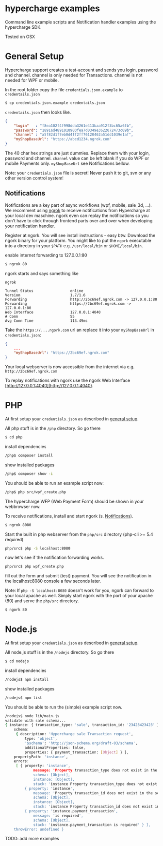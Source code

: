 hypercharge examples
====================

Command line example scripts and Notification handler examples using the hypercharge SDK.

Tested on OSX

General Setup
=============

Hypercharge support creates a test-account and sends you login, password and channel.
channel is only needed for Transactions. channel is not needed for WPF or mobile.

In the root folder copy the file `credentials.json.example` to `credentails.json`
```sh
$ cp credentials.json.example credentails.json
```

`credentails.json` then looks like.
```json
{
	"login"   : "f8ea102f4f998dda3261e413baa912f3bc65a6fb",
	"password": "1891ad4891010903fea7d0349e3622072473c09b",
	"channel" : "a5f82d1f7eb0d4ff2ff76120462a51dd1039e1af",
	"myShopBaseUrl": "https://abcd1234.ngrok.com"
}
```
The 40 char hex strings are just dummies.
Replace them with your login, password and channel.
`channel` value can be left blank if you do WPF or mobile Payments only.
`myShopBaseUrl` see Notifications bellow.

Note: your `credentials.json` file is secret! Never push it to git, svn or any other version control system!

Notifications
-------------
Notifications are a key part of async workflows (wpf, mobile, sale_3d, ...).
We recomment using [ngrok](https://ngrok.com/) to receive notifications from Hypercharge at your local dev maschine. ngork even can replay the notifications so you don't have to click through frontend parts over and over when developing your notification handler.

Register at ngork. You will see install instructions - easy btw. Download the ngork binary for your platform. You might like to put the `ngork` executable into a directory in your `$PATH`  e.g. `/usr/local/bin` or `$HOME/local/bin`.

enable internet forwarding to 127.0.0.1:80
```sh
$ ngrok 80
```
ngork starts and says something like
```
ngrok

Tunnel Status                 online
Version                       1.7/1.6
Forwarding                    http://2bc69ef.ngrok.com -> 127.0.0.1:80
Forwarding                    https://2bc69ef.ngrok.com -> 127.0.0.1:80
Web Interface                 127.0.0.1:4040
# Conn                        55
Avg Conn Time                 113.49ms
```
Take the `https://....ngork.com` url an replace it into your `myShopBaseUrl` in `credentials.json`:
```json
{
	...
	"myShopBaseUrl": "https://2bc69ef.ngrok.com"
}
```

Your local webserver is now accessible from the internet via e.g. `http://2bc69ef.ngrok.com`


To replay notifications with ngork use the ngork Web Interface [http://127.0.0.1:4040](http://127.0.0.1:4040).

PHP
===
At first setup your `credentials.json` as described in [general setup](#general-setup).

All php stuff is in the `/php` directory.
So go there
```sh
$ cd php
```

install dependencies
```sh
/php$ composer install
```

show installed packages
```sh
/php$ composer show -i
```

You should be able to run an example script now:
```sh
/php$ php src/wpf_create.php
```
The hypercharge WFP (Web Payment Form) should be shown in your webbrowser now.



To receive notifications, install and start ngork (s. [Notifications](#notifications)).
```sh
$ ngrok 8080
```
Start the built in php webserver from the `php/src` directory (php-cli >= 5.4 required)
```sh
php/src$ php -S localhost:8080
```
now let's see if the notification forwarding works.
```sh
php/src$ php wpf_create.php
```
fill out the form and submit (test) payment.
You will see the notification in the localhost:8080 console a few seconds later.

Note: If `php -S localhost:8080` doesn't work for you, ngork can forward to your local apache as well. Simply start ngork with the port of your apache (80) and serve the `php/src` directory.
```sh
$ ngork 80
```

Node.js
=======
At first setup your `credentials.json` as described in [general setup](#general-setup).

All node.js stuff is in the `/nodejs` directory.
So go there
```sh
$ cd nodejs
```

install dependencies
```sh
/nodejs$ npm install
```

show installed packages
```sh
/nodejs$ npm list
```

You should be able to run the (simple) example script now.
```sh
/nodejs$ node lib/main.js
validate with sale schema...
{ instance: { transaction_type: 'sale', transaction_id: '23423423423' },
	schema:
	 { description: 'Hypercharge sale Transaction request',
		 type: 'object',
		 '$schema': 'http://json-schema.org/draft-03/schema',
		 additionalProperties: false,
		 properties: { payment_transaction: [Object] } },
	propertyPath: 'instance',
	errors:
	 [ { property: 'instance',
			 message: 'Property transaction_type does not exist in the schema',
			 schema: [Object],
			 instance: [Object],
			 stack: 'instance Property transaction_type does not exist in the schema' },
		 { property: 'instance',
			 message: 'Property transaction_id does not exist in the schema',
			 schema: [Object],
			 instance: [Object],
			 stack: 'instance Property transaction_id does not exist in the schema' },
		 { property: 'instance.payment_transaction',
			 message: 'is required',
			 schema: [Object],
			 stack: 'instance.payment_transaction is required' } ],
	throwError: undefined }
```

TODO: add more examples

